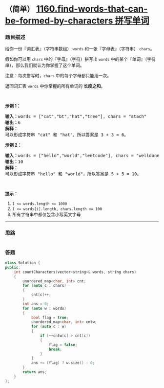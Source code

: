 # `（简单）` [1160.find-words-that-can-be-formed-by-characters 拼写单词](https://leetcode-cn.com/problems/find-words-that-can-be-formed-by-characters/)

### 题目描述
<p>给你一份『词汇表』（字符串数组）&nbsp;<code>words</code>&nbsp;和一张『字母表』（字符串）&nbsp;<code>chars</code>。</p>

<p>假如你可以用&nbsp;<code>chars</code>&nbsp;中的『字母』（字符）拼写出 <code>words</code>&nbsp;中的某个『单词』（字符串），那么我们就认为你掌握了这个单词。</p>

<p>注意：每次拼写时，<code>chars</code> 中的每个字母都只能用一次。</p>

<p>返回词汇表&nbsp;<code>words</code>&nbsp;中你掌握的所有单词的 <strong>长度之和</strong>。</p>

<p>&nbsp;</p>

<p><strong>示例 1：</strong></p>

<pre><strong>输入：</strong>words = ["cat","bt","hat","tree"], chars = "atach"
<strong>输出：</strong>6
<strong>解释： </strong>
可以形成字符串 "cat" 和 "hat"，所以答案是 3 + 3 = 6。
</pre>

<p><strong>示例 2：</strong></p>

<pre><strong>输入：</strong>words = ["hello","world","leetcode"], chars = "welldonehoneyr"
<strong>输出：</strong>10
<strong>解释：</strong>
可以形成字符串 "hello" 和 "world"，所以答案是 5 + 5 = 10。
</pre>

<p>&nbsp;</p>

<p><strong>提示：</strong></p>

<ol>
	<li><code>1 <= words.length <= 1000</code></li>
	<li><code>1 <= words[i].length, chars.length&nbsp;<= 100</code></li>
	<li>所有字符串中都仅包含小写英文字母</li>
</ol>


---
### 思路
```
```



### 答题
``` C++
class Solution {
public:
    int countCharacters(vector<string>& words, string chars) 
    {
        unordered_map<char, int> cnt;
        for (auto c : chars)
        {
            cnt[c]++;
        }
        int ans = 0;
        for (auto w : words)
        {
            bool flag = true;
            unordered_map<char, int> cntw;
            for (auto c : w)
            {
                if (++cntw[c] > cnt[c])
                {
                    flag = false;
                    break;
                }
            }
            ans += (flag) ? w.size() : 0;
        }
        return ans;
    }
};
```




